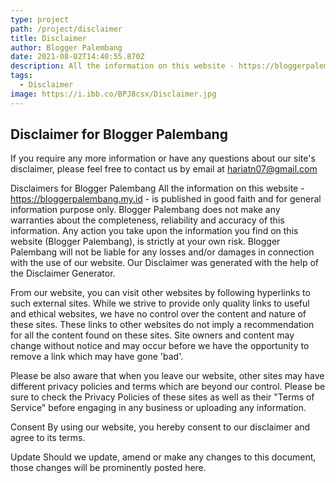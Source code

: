 ```yaml
---
type: project
path: /project/disclaimer
title: Disclaimer
author: Blogger Palembang
date: 2021-08-02T14:40:55.870Z
description: All the information on this website - https://bloggerpalembang.my.id - is published in good faith and for general information purpose only. Blogger Palembang does not make any warranties about the completeness, reliability and accuracy of this information.
tags:
  - Disclaimer
image: https://i.ibb.co/BPJ8csx/Disclaimer.jpg
---
```


## Disclaimer for Blogger Palembang

If you require any more information or have any questions about our site's disclaimer, please feel free to contact us by email at hariatn07@gmail.com

Disclaimers for Blogger Palembang
All the information on this website - https://bloggerpalembang.my.id - is published in good faith and for general information purpose only. Blogger Palembang does not make any warranties about the completeness, reliability and accuracy of this information. Any action you take upon the information you find on this website (Blogger Palembang), is strictly at your own risk. Blogger Palembang will not be liable for any losses and/or damages in connection with the use of our website. Our Disclaimer was generated with the help of the Disclaimer Generator.

From our website, you can visit other websites by following hyperlinks to such external sites. While we strive to provide only quality links to useful and ethical websites, we have no control over the content and nature of these sites. These links to other websites do not imply a recommendation for all the content found on these sites. Site owners and content may change without notice and may occur before we have the opportunity to remove a link which may have gone 'bad'.

Please be also aware that when you leave our website, other sites may have different privacy policies and terms which are beyond our control. Please be sure to check the Privacy Policies of these sites as well as their "Terms of Service" before engaging in any business or uploading any information.

Consent
By using our website, you hereby consent to our disclaimer and agree to its terms.

Update
Should we update, amend or make any changes to this document, those changes will be prominently posted here.
